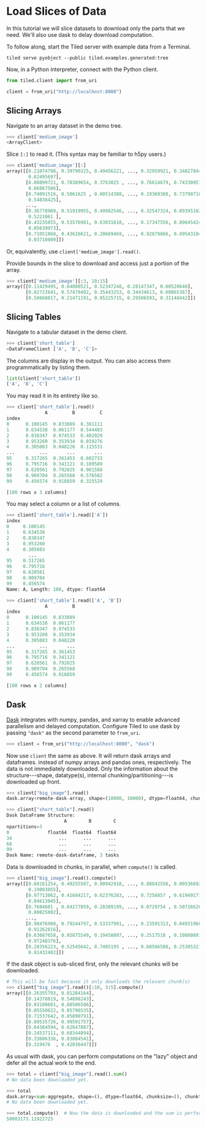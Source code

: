 # Load Slices of Data

In this tutorial we will slice datasets to download only the parts that we
need. We'll also use dask to delay download computation.

To follow along, start the Tiled server with example data from a Terminal.

```
tiled serve pyobject --public tiled.examples.generated:tree
```

Now, in a Python interpreter, connect with the Python client.

```python
from tiled.client import from_uri

client = from_uri("http://localhost:8000")
```

## Slicing Arrays

Navigate to an array dataset in the demo tree.

```python
>>> client['medium_image']
<ArrayClient>
```

Slice ``[:]`` to read it. (This syntax may be familiar to h5py users.)

```python
>>> client['medium_image'][:]
array([[0.21074798, 0.39790325, 0.49456221, ..., 0.32959921, 0.34827844,
        0.62495697],
       [0.08099721, 0.78389654, 0.3763025 , ..., 0.76614679, 0.74330957,
        0.66067586],
       [0.74091516, 0.5061625 , 0.00514388, ..., 0.19369308, 0.73790718,
        0.54838425],
       ...,
       [0.36778909, 0.51919955, 0.49982546, ..., 0.32547324, 0.09395182,
        0.5221061 ],
       [0.43235855, 0.53576901, 0.63031618, ..., 0.17347556, 0.89645424,
        0.05639973],
       [0.71051068, 0.43626621, 0.20669469, ..., 0.92879866, 0.49543184,
        0.03710809]])
```

Or, equivalently, use ``client['medium_image'].read()``.

Provide bounds in the slice to download and access just a portion of the
array.

```python
>>> client['medium_image'][:3, 10:15]
array([[0.11429495, 0.64088521, 0.52347248, 0.28147347, 0.60528646],
       [0.82722641, 0.57478402, 0.35443253, 0.34434613, 0.60065387],
       [0.58668817, 0.21471191, 0.05225715, 0.29506593, 0.31148442]])
```

## Slicing Tables

Navigate to a tabular dataset in the demo client.

```python
>>> client['short_table']
<DataFrameClient ['A', 'B', 'C']>
```

The columns are display in the output. You can also access them
programmatically by listing them.

```python
list(client['short_table'])
['A', 'B', 'C']
```

You may read it in its entirety like so.

```python
>>> client['short_table'].read()
              A         B         C
index
0      0.100145  0.833089  0.381111
1      0.634538  0.061177  0.544403
2      0.838347  0.974533  0.402029
3      0.953260  0.353934  0.019276
4      0.305083  0.048220  0.115531
...         ...       ...       ...
95     0.317265  0.361453  0.602733
96     0.795716  0.341121  0.189589
97     0.620561  0.792025  0.981588
98     0.909704  0.265568  0.576582
99     0.456574  0.918859  0.325529

[100 rows x 3 columns]
```

You may select a column or a list of columns.

```python
>>> client['short_table'].read(['A'])
index
0     0.100145
1     0.634538
2     0.838347
3     0.953260
4     0.305083
        ...
95    0.317265
96    0.795716
97    0.620561
98    0.909704
99    0.456574
Name: A, Length: 100, dtype: float64

>>> client['short_table'].read(['A', 'B'])
              A         B
index
0      0.100145  0.833089
1      0.634538  0.061177
2      0.838347  0.974533
3      0.953260  0.353934
4      0.305083  0.048220
...         ...       ...
95     0.317265  0.361453
96     0.795716  0.341121
97     0.620561  0.792025
98     0.909704  0.265568
99     0.456574  0.918859

[100 rows x 2 columns]
```

## Dask

[Dask](https://dask.org/) integrates with numpy, pandas, and xarray to enable
advanced parallelism and delayed computation. Configure Tiled to use dask
by passing ``"dask"`` as the second parameter to ``from_uri``.

```python
>>> client = from_uri("http://localhost:8000", "dask")
```

Now use ``client`` the same as above. It will return dask arrays and dataframes.
instead of numpy arrays and pandas ones, respectively. The data is not
immediately downloaded. Only the information about the structure---shape,
datatype(s), internal chunking/partitioning---is downloaded up front.

```python
>>> client["big_image"].read()
dask.array<remote-dask-array, shape=(10000, 10000), dtype=float64, chunksize=(2500, 2500), chunktype=numpy.ndarray>
```

```python
>>> client["short_table"].read()
Dask DataFrame Structure:
                     A        B        C
npartitions=3
0              float64  float64  float64
34                 ...      ...      ...
68                 ...      ...      ...
99                 ...      ...      ...
Dask Name: remote-dask-dataframe, 3 tasks
```

Data is downloaded in chunks, in parallel, when ``compute()`` is called.

```python
>>> client["big_image"].read().compute()
array([[0.68161254, 0.49255507, 0.00942918, ..., 0.88842556, 0.00536692,
        0.19003055],
       [0.97713062, 0.41684217, 0.62376283, ..., 0.7256857 , 0.61949171,
        0.84613045],
       [0.7604601 , 0.64277859, 0.28309199, ..., 0.0729754 , 0.50716626,
        0.80025002],
       ...,
       [0.98476908, 0.79244797, 0.53337991, ..., 0.23591313, 0.04931968,
        0.91262816],
       [0.63687658, 0.05875549, 0.19458807, ..., 0.2517518 , 0.10880891,
        0.97248376],
       [0.28356223, 0.52545642, 0.7405195 , ..., 0.68566588, 0.25385321,
        0.91432402]])
```

If the dask object is sub-sliced first, only the relevant chunks will be
downloaded.

```python
# This will be fast because it only downloads the relevant chunk(s)
>>> client["big_image"].read()[:10, 3:5].compute()
array([[0.26355793, 0.01284164],
       [0.14378819, 0.54898243],
       [0.03100601, 0.88506586],
       [0.05550622, 0.05796535],
       [0.71537642, 0.85890791],
       [0.89535726, 0.99591757],
       [0.64384594, 0.62647887],
       [0.24537111, 0.68344894],
       [0.33606336, 0.03084541],
       [0.319476  , 0.42036447]])
```

As usual with dask, you can perform computations on the "lazy" object and defer
all the actual work to the end.


```python
>>> total = client["big_image"].read().sum()
# No data been downloaded yet.

>>> total
dask.array<sum-aggregate, shape=(), dtype=float64, chunksize=(), chunktype=numpy.ndarray>
# No data been downloaded yet.

>>> total.compute()  # Now the data is downloaded and the sum is performed.
50003173.11922723
```
